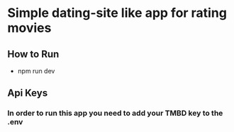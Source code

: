 # Simple dating-site like app for rating movies


## How to Run
* npm run dev

## Api Keys
### In order to run this app you need to add your TMBD key to the .env